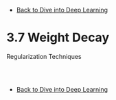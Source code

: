 * [Back to Dive into Deep Learning](../../main.md)

# 3.7 Weight Decay
Regularization Techniques

##














<br>

* [Back to Dive into Deep Learning](../../main.md)